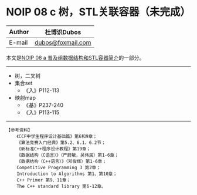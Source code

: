 NOIP 08 c 树，STL关联容器（未完成）  
======

|Author|杜博识Dubos|
|---|---|
|E-mail|dubos@foxmail.com|

本文是[NOIP 08 a 普及组数据结构和STL容器简介](/NOIP%20Junior/NOIP%2008%20a%20数据结构普及组.md)的一部分。  

------  


* 树，二叉树
* 集合set
	* 《入》P112-113
* 映射map
	* 《基》P237-240
	* 《入》P113-115

------
	
	【参考资料】
		《CCF中学生程序设计基础篇》第6和9章；
		《算法竞赛入门经典》第5.2、6.1、6.2节；
		《新标准C++程序设计教程》第19章；
		《数据结构（C语言）》（严蔚敏，吴伟民）第1-6章；
		《数据结构（C++语言）》（邓俊辉）第1-6章；
		Competitive Programming 3 第2章；
		Introduction to Algorithms 第1、第10章；
		C++ Primer 第9、11章；
		The C++ standard library 第6-12章。
